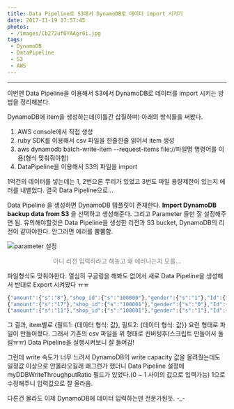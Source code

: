 ```yaml
---
title: Data Pipeline로 S3에서 DynamoDB로 데이터 import 시키기
date: 2017-11-19 17:57:45
photos:
 - /images/Cb272ufUYAAgr6i.jpg
tags:
 - DynamoDB
 - DataPipeline
 - S3
 - AWS
---
```

-----------
이번엔 Data Pipeline을 이용해서 S3에서 DynamoDB로 데이터를 import 시키는 방법을 정리해본다.

DynamoDB에 item을 생성하는데(이틀간 삽질하며) 아래의 방식들을 써봤다.

1. AWS console에서 직접 생성
2. ruby SDK를 이용해서 csv 파일을 한줄한줄 읽어서 item 생성
3. aws dynamodb batch-write-item --request-items file://파일명 명령어를 이용(형식 맞춰줘야함)
4. DataPipeline을 이용해서 S3의 파일을 import

1억건의 데이터를 넣는데는 1, 2번으론 무리가 있었고 3번도 파일 용량제한이 있는지 에러를 내뱉었다. 결국 Data Pipeline으로...

Data Pipeline 을 생성하면 DynamoDB 템플릿이 존재한다. **Import DynamoDB backup data from S3** 을 선택하고 생성해준다. 그리고 Parameter 들만 잘 설정해주면 됨. 유의해야할것은 Data Pipeline을 생성한 리전과 S3 bucket, DynamoDB의 리전이 같아야한다. 안그러면 에러를 뿜뿜함.

![parameter 설정](/images/datapipeline_setting.png)

<center style='color: grey; font-size: 14px;'>아니 리전 입력하라고 해놓고 왜 에러나는지 모를...</center>


파일형식도 맞춰야한다. 열심히 구글링을 해봐도 없어서 새로 Data Pipeline을 생성해서 반대로 Export 시켜봤다 ㅠㅠ

```javascript
{"amount":{"s":"8"},"shop_id":{"s":"100000"},"gender":{"s":"1"},"Id":{"n":"1"},"user_id":{"s":"70167727"},"date":{"s":"2017-01-22"},"birth_year":{"s":"1955"}}
{"amount":{"s":"17"},"shop_id":{"s":"100001"},"gender":{"s":"0"},"Id":{"n":"2"},"user_id":{"s":"29015489"},"date":{"s":"2017-07-05"},"birth_year":{"s":"2010"}}
{"amount":{"s":"11"},"shop_id":{"s":"100001"},"gender":{"s":"1"},"Id":{"n":"4"},"user_id":{"s":"90567446"},"date":{"s":"2017-01-14"},"birth_year":{"s":"1953"}}
```

 그 결과, item별로 {필드1: {데이터 형식: 값}, 필드2: {데이터 형식: 값}} 요런 형태로 파일이 만들어졌다. 그래서 기존의 csv 파일을 위 형태로 컨버팅후(스크립트 만들어서 돌림ㅠㅠ) Data Pipeline을 실행시켜보니 잘 들어감!

그런데 write 속도가 너무 느려서 DynamoDB의 write capacity 값을 올려줬는데도 일정값 이상으로 안올라오길래 왜그런가 했더니 Data Pipeline 설정에 myDDBWriteThroughputRatio 필드가 있었다.(0 ~ 1 사이의 값으로 입력가능) 1으로 수정해주니 입력값으로 잘 올라옴.

다른건 몰라도 이제 DynamoDB에 데이터 입력하는덴 전문가된듯. -_-
